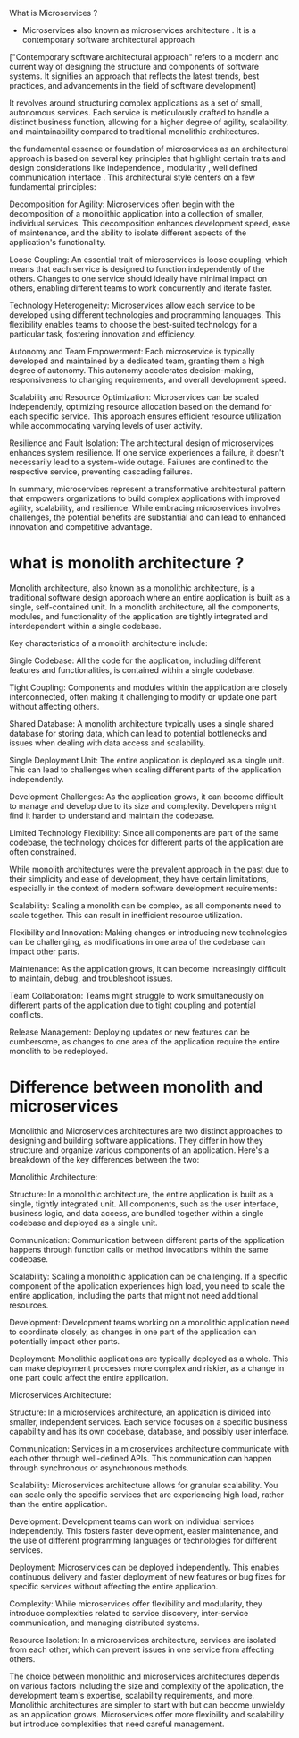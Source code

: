 What is Microservices ?

- Microservices 
also known as microservices architecture . 
It is a contemporary software architectural approach 

["Contemporary software architectural approach" refers to a modern and current way of designing the structure and components of software systems. It signifies an approach that reflects the latest trends, best practices, and advancements in the field of software development]

It  revolves around structuring complex applications as a set of small, autonomous services. 
Each service is meticulously crafted to handle a distinct business function, 
allowing for a higher degree of agility, scalability, 
and maintainability compared to traditional monolithic architectures.

 the fundamental essence or foundation of microservices as an architectural approach is based on several key principles that highlight certain traits and design considerations like independence , modularity , well defined communication interface .
 This architectural style centers on a few fundamental principles:

Decomposition for Agility: Microservices often begin with the decomposition of a monolithic application into a collection of smaller, individual services. This decomposition enhances development speed, ease of maintenance, and the ability to isolate different aspects of the application's functionality.

Loose Coupling: An essential trait of microservices is loose coupling, which means that each service is designed to function independently of the others. Changes to one service should ideally have minimal impact on others, enabling different teams to work concurrently and iterate faster.

Technology Heterogeneity: Microservices allow each service to be developed using different technologies and programming languages. This flexibility enables teams to choose the best-suited technology for a particular task, fostering innovation and efficiency.

Autonomy and Team Empowerment: Each microservice is typically developed and maintained by a dedicated team, granting them a high degree of autonomy. This autonomy accelerates decision-making, responsiveness to changing requirements, and overall development speed.

Scalability and Resource Optimization: Microservices can be scaled independently, optimizing resource allocation based on the demand for each specific service. This approach ensures efficient resource utilization while accommodating varying levels of user activity.

Resilience and Fault Isolation: The architectural design of microservices enhances system resilience. If one service experiences a failure, it doesn't necessarily lead to a system-wide outage. Failures are confined to the respective service, preventing cascading failures.

In summary, microservices represent a transformative architectural pattern that empowers organizations to build complex applications with improved agility, scalability, and resilience. While embracing microservices involves challenges, the potential benefits are substantial and can lead to enhanced innovation and competitive advantage.

# what is  monolith  architecture ?


Monolith architecture, also known as a monolithic architecture, is a traditional software design approach where an entire application is built as a single, self-contained unit. 
In a monolith architecture, all the components, modules, and functionality of the application are tightly integrated and interdependent within a single codebase.

Key characteristics of a monolith architecture include:

Single Codebase: All the code for the application, including different features and functionalities, is contained within a single codebase.

Tight Coupling: Components and modules within the application are closely interconnected, often making it challenging to modify or update one part without affecting others.

Shared Database: A monolith architecture typically uses a single shared database for storing data, which can lead to potential bottlenecks and issues when dealing with data access and scalability.

Single Deployment Unit: The entire application is deployed as a single unit. This can lead to challenges when scaling different parts of the application independently.

Development Challenges: As the application grows, it can become difficult to manage and develop due to its size and complexity. Developers might find it harder to understand and maintain the codebase.

Limited Technology Flexibility: Since all components are part of the same codebase, the technology choices for different parts of the application are often constrained.

While monolith architectures were the prevalent approach in the past due to their simplicity and ease of development, they have certain limitations, especially in the context of modern software development requirements:

Scalability: Scaling a monolith can be complex, as all components need to scale together. This can result in inefficient resource utilization.

Flexibility and Innovation: Making changes or introducing new technologies can be challenging, as modifications in one area of the codebase can impact other parts.

Maintenance: As the application grows, it can become increasingly difficult to maintain, debug, and troubleshoot issues.

Team Collaboration: Teams might struggle to work simultaneously on different parts of the application due to tight coupling and potential conflicts.

Release Management: Deploying updates or new features can be cumbersome, as changes to one area of the application require the entire monolith to be redeployed.



# Difference between monolith and microservices 



Monolithic and Microservices architectures are two distinct approaches to designing and building software applications. They differ in how they structure and organize various components of an application. Here's a breakdown of the key differences between the two:

Monolithic Architecture:

Structure: In a monolithic architecture, the entire application is built as a single, tightly integrated unit. All components, such as the user interface, business logic, and data access, are bundled together within a single codebase and deployed as a single unit.

Communication: Communication between different parts of the application happens through function calls or method invocations within the same codebase.

Scalability: Scaling a monolithic application can be challenging. If a specific component of the application experiences high load, you need to scale the entire application, including the parts that might not need additional resources.

Development: Development teams working on a monolithic application need to coordinate closely, as changes in one part of the application can potentially impact other parts.

Deployment: Monolithic applications are typically deployed as a whole. This can make deployment processes more complex and riskier, as a change in one part could affect the entire application.

Microservices Architecture:

Structure: In a microservices architecture, an application is divided into smaller, independent services. Each service focuses on a specific business capability and has its own codebase, database, and possibly user interface.

Communication: Services in a microservices architecture communicate with each other through well-defined APIs. This communication can happen through synchronous or asynchronous methods.

Scalability: Microservices architecture allows for granular scalability. You can scale only the specific services that are experiencing high load, rather than the entire application.

Development: Development teams can work on individual services independently. This fosters faster development, easier maintenance, and the use of different programming languages or technologies for different services.

Deployment: Microservices can be deployed independently. This enables continuous delivery and faster deployment of new features or bug fixes for specific services without affecting the entire application.

Complexity: While microservices offer flexibility and modularity, they introduce complexities related to service discovery, inter-service communication, and managing distributed systems.

Resource Isolation: In a microservices architecture, services are isolated from each other, which can prevent issues in one service from affecting others.

The choice between monolithic and microservices architectures depends on various factors including the size and complexity of the application, the development team's expertise, scalability requirements, and more. Monolithic architectures are simpler to start with but can become unwieldy as an application grows. Microservices offer more flexibility and scalability but introduce complexities that need careful management.



